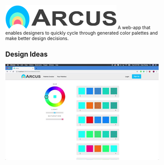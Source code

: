 <img alt="arcus logo" src="src/images/Arcuslogo.png" width="348px" height="75px">
A web-app that enables designers to quickly cycle through generated color palettes and make better design decisions.

## Design Ideas

<img alt="arcus logo" src="src/images/Arcus Wheel Gif.gif">
